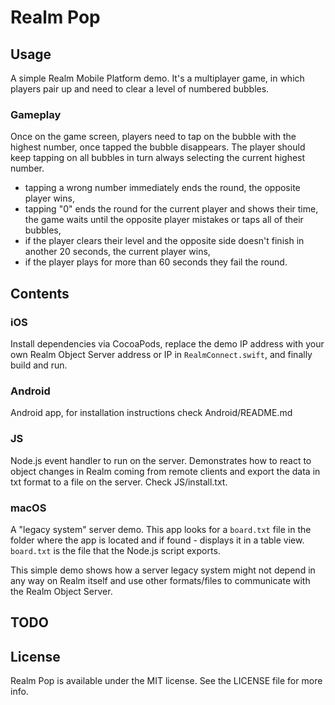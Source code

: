 # Realm Pop


## Usage

A simple Realm Mobile Platform demo. It's a multiplayer game, in which players pair up and need to clear a level of numbered bubbles.

### Gameplay

Once on the game screen, players need to tap on the bubble with the highest number, once tapped the bubble disappears. The player should keep tapping on all bubbles in turn always selecting the current highest number.

* tapping a wrong number immediately ends the round, the opposite player wins,
* tapping "0" ends the round for the current player and shows their time, the game waits until the opposite player mistakes or taps all of their bubbles,
* if the player clears their level and the opposite side doesn't finish in another 20 seconds, the current player wins,
* if the player plays for more than 60 seconds they fail the round.

## Contents

### iOS 

Install dependencies via CocoaPods, replace the demo IP address with your own Realm Object Server address or IP in `RealmConnect.swift`, and finally build and run.

### Android

Android app, for installation instructions check Android/README.md

### JS

Node.js event handler to run on the server. Demonstrates how to react to object changes in Realm coming from remote clients and export the data in txt format to a file on the server. Check JS/install.txt.

### macOS

A "legacy system" server demo. This app looks for a `board.txt` file in the folder where the app is located and if found - displays it in a table view. `board.txt` is the file that the Node.js script exports.

This simple demo shows how a server legacy system might not depend in any way on Realm itself and use other formats/files to communicate with the  Realm Object Server.

## TODO

## License

Realm Pop is available under the MIT license. See the LICENSE file for more info.
